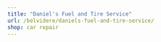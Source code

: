 ```yaml
---
title: "Daniel's Fuel and Tire Service"
url: /belvidere/daniels-fuel-and-tire-service/
shop: car repair
---
```

